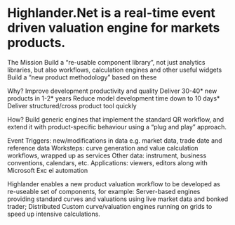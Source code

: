 # Highlander.Net is a real-time event driven valuation engine for markets products.

The Mission
Build a “re-usable component library”, not just analytics libraries, but also workflows, calculation engines and other useful widgets
Build a “new product methodology” based on these

Why?
Improve development productivity and quality
Deliver 30-40* new products in 1-2* years
Reduce model development time down to 10 days*
Deliver structured/cross product tool quickly

How?
Build generic engines that implement the standard QR workflow, and extend it with product-specific behaviour using a “plug and play” approach.

Event Triggers: new/modifications in data e.g. market data, trade date and reference data
Worksteps: curve generation and value calculation workflows, wrapped up as services
Other data: instrument, business conventions, calendars, etc.
Applications: viewers, editors along with Microsoft Exc el automation

Highlander enables a new product valuation workflow to be developed as re-useable set of components, for example:
Server-based engines providing standard curves and valuations using live market data and bonked trader;
Distributed Custom curve/valuation engines running on grids to speed up intensive calculations.


